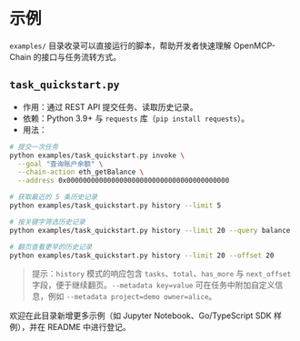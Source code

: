 # 示例

`examples/` 目录收录可以直接运行的脚本，帮助开发者快速理解 OpenMCP-Chain 的接口与任务流转方式。

## `task_quickstart.py`

- 作用：通过 REST API 提交任务、读取历史记录。
- 依赖：Python 3.9+ 与 `requests` 库（`pip install requests`）。
- 用法：

```bash
# 提交一次任务
python examples/task_quickstart.py invoke \
  --goal "查询账户余额" \
  --chain-action eth_getBalance \
  --address 0x0000000000000000000000000000000000000000

# 获取最近的 5 条历史记录
python examples/task_quickstart.py history --limit 5

# 按关键字筛选历史记录
python examples/task_quickstart.py history --limit 20 --query balance

# 翻页查看更早的历史记录
python examples/task_quickstart.py history --limit 20 --offset 20
```

> 提示：`history` 模式的响应包含 `tasks`、`total`、`has_more` 与 `next_offset` 字段，便于继续翻页。`--metadata key=value` 可在任务中附加自定义信息，例如 `--metadata project=demo owner=alice`。

欢迎在此目录新增更多示例（如 Jupyter Notebook、Go/TypeScript SDK 样例），并在 README 中进行登记。
